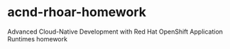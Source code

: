 # acnd-rhoar-homework
Advanced Cloud-Native Development with Red Hat OpenShift Application Runtimes homework
